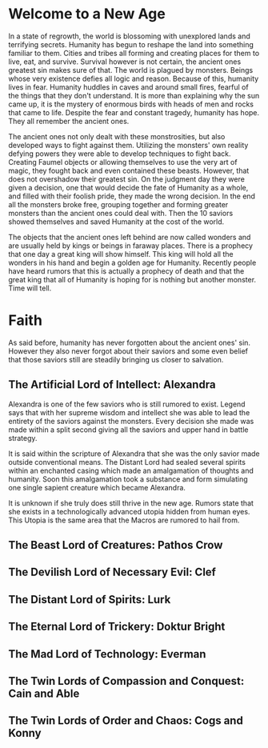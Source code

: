 # Welcome to a New Age

In a state of regrowth, the world is blossoming with unexplored lands and terrifying secrets. Humanity has begun to reshape the land into something familiar to them. Cities and tribes all forming and creating places for them to live, eat, and survive. Survival however is not certain, the ancient ones greatest sin makes sure of that. The world is plagued by monsters. Beings whose very existence defies all logic and reason. Because of this, humanity lives in fear. Humanity huddles in caves and around small fires, fearful of the things that they don't understand. It is more than explaining why the sun came up, it is the mystery of enormous birds with heads of men and rocks that came to life. Despite the fear and constant tragedy, humanity has hope. They all remember the ancient ones.

The ancient ones not only dealt with these monstrosities, but also developed ways to fight against them. Utilizing the monsters' own reality defying powers they were able to develop techniques to fight back. Creating Faumel objects or allowing themselves to use the very art of magic, they fought back and even contained these beasts. However, that does not overshadow their greatest sin. On the judgment day they were given a decision, one that would decide the fate of Humanity as a whole, and filled with their foolish pride, they made the wrong decision. In the end all the monsters broke free, grouping together and forming greater monsters than the ancient ones could deal with. Then the 10 saviors showed themselves and saved Humanity at the cost of the world.

The objects that the ancient ones left behind are now called wonders and are usually held by kings or beings in faraway places. There is a prophecy that one day a great king will show himself. This king will hold all the wonders in his hand and begin a golden age for Humanity. Recently people have heard rumors that this is actually a prophecy of death and that the great king that all of Humanity is hoping for is nothing but another monster. Time will tell.

# Faith

As said before, humanity has never forgotten about the ancient ones' sin. However they also never forgot about their saviors and some even belief that those saviors still are steadily bringing us closer to salvation.

## The Artificial Lord of Intellect: Alexandra

Alexandra is one of the few saviors who is still rumored to exist. Legend says that with her supreme wisdom and intellect she was able to lead the entirety of the saviors against the monsters. Every decision she made was made within a split second giving all the saviors and upper hand in battle strategy.

It is said within the scripture of Alexandra that she was the only savior made outside conventional means. The Distant Lord had sealed several spirits within an enchanted casing which made an amalgamation of thoughts and humanity. Soon this amalgamation took a substance and form simulating one single sapient creature which became Alexandra.

It is unknown if she truly does still thrive in the new age. Rumors state that she exists in a technologically advanced utopia hidden from human eyes. This Utopia is the same area that the Macros are rumored to hail from.

## The Beast Lord of Creatures: Pathos Crow

## The Devilish Lord of Necessary Evil: Clef

## The Distant Lord of Spirits: Lurk

## The Eternal Lord of Trickery: Doktur Bright

## The Mad Lord of Technology: Everman

## The Twin Lords of Compassion and Conquest: Cain and Able

## The Twin Lords of Order and Chaos: Cogs and Konny